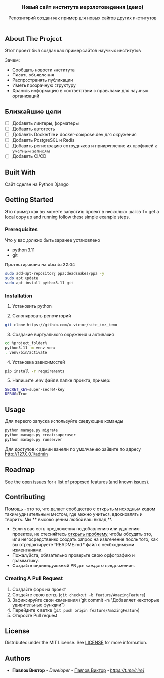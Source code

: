 <br/>
<p align="center">
  <h3 align="center">Новый сайт института мерзлотоведения (демо)</h3>

  <p align="center">
    Репозиторий создан как пример для новых сайтов других институтов
    <br/>
    <br/>
  </p>
</p>



## About The Project

Этот проект был создан как пример сайтов научных институтов

Зачем:

* Сообщать новости института
* Писать объявления
* Распространять публикации
* Иметь прозрачную структуру
* Хранить информацию в соответствии с правилами для научных организаций

## Ближайшие цели
- [ ] Добавить линтеры, форматеры
- [ ] Добавить автотесты
- [ ] Добавить Dockerfile и docker-compose.dev для окружения
- [ ] Добавить PostgreSQL и Redis
- [ ] Добавить регистрацию сотрудников и прикрепление их профилей к учетным записям
- [ ] Добавить CI/CD

## Built With

Сайт сделан на Python Django 

## Getting Started

Это пример как вы можете запустить проект в несколько шагов
To get a local copy up and running follow these simple example steps.

### Prerequisites

Что у вас должно быть заранее установлено

* python 3.11
* git

Протестировано на ubuntu 22.04
```sh
sudo add-apt-repository ppa:deadsnakes/ppa -y
sudo apt update
sudo apt install python3.11 git
```

### Installation

1. Установить python

2. Склонировать репозиторий

```sh
git clone https://github.com/x-victor/site_imz_demo
```

3. Создание виртуального окружения и активация

```sh
cd %project_folder%
python3.11 -m venv venv
. venv/bin/activate
```

4. Установка зависимостей

```sh
pip install -r requirements
```

5. Напишите .env файл в папке проекта, пример:
```sh
SECRET_KEY=super-secret-key
DEBUG=True
```

## Usage

Для первого запуска используйте следующие команды

```sh
python manage.py migrate
python manage.py createsuperuser
python manage.py runserver
```

Для доступов к админ панели по умолчанию зайдите по адресу http://127.0.0.1/admin

## Roadmap

See the [open issues](https://github.com/x-victor/imz_site_demo/issues) for a list of proposed features (and known issues).

## Contributing

Помощь - это то, что делает сообщество с открытым исходным кодом таким удивительным местом, где можно учиться, вдохновлять и творить. Мы ** высоко ценим любой ваш вклад **.
* Если у вас есть предложения по добавлению или удалению проектов, не стесняйтесь [открыть проблему](https://github.com/x-victor/imz_site_demo/issues/new ), чтобы обсудить это, или непосредственно создать запрос на извлечение после того, как вы отредактируете *README.md * файл с необходимыми изменениями.
* Пожалуйста, обязательно проверьте свою орфографию и грамматику.
* Создайте индивидуальный PR для каждого предложения.

### Creating A Pull Request

1. Создайте форк на проект
2. Создайте свою ветвь (`git checkout -b feature/AmazingFeature`)
3. Зафиксируйте свои изменения (`git commit -m 'Добавляет некоторые удивительные функции")
4. Перейдите к ветке (`git push origin feature/AmazingFeature`)
5. Откройте Pull request

## License

Distributed under the MIT License. See [LICENSE](https://github.com/x-victor/imz_site_demo/blob/main/LICENSE.md) for more information.

## Authors

* **Павлов Виктор** - *Developer* - [Павлов Виктор](https://github.com/x-victor/) - *https://t.me/nire1*
